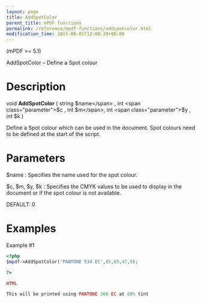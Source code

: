 ```yaml
---
layout: page
title: AddSpotColor
parent_title: mPDF functions
permalink: /reference/mpdf-functions/addspotcolor.html
modification_time: 2015-08-05T12:00:39+00:00
---
```



(mPDF >= 5.1)

AddSpotColor – Define a Spot colour

# Description

void **AddSpotColor** ( string <span class="parameter">$name</span> , int <span class="parameter">$c</span> , int <span class="parameter">$m</span>, int <span class="parameter">$y</span> , int <span class="parameter">$k</span> )

Define a Spot colour which can be used in the document. Spot colours need to be defined at the start of the script.

# Parameters

<span class="parameter">$name</span>
: Specifies the name used for the spot colour.

<span class="parameter">$c, $m, $y, $k</span>
: Specifies the CMYK values to be used to display in the document or if the spot colour is not available.

  <span class="smallblock">DEFAULT</span>: 0

# Examples

Example #1

```php
<?php
$mpdf->AddSpotColor('PANTONE 534 EC',85,65,47,9);

?>

HTML

This will be printed using PANTONE 300 EC at 80% tint

```

